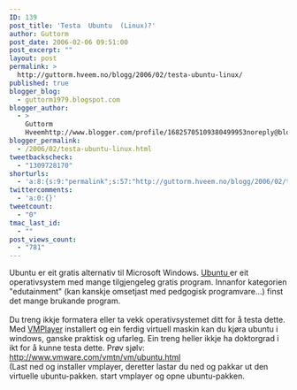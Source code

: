 ```yaml
---
ID: 139
post_title: 'Testa  Ubuntu  (Linux)?'
author: Guttorm
post_date: 2006-02-06 09:51:00
post_excerpt: ""
layout: post
permalink: >
  http://guttorm.hveem.no/blogg/2006/02/testa-ubuntu-linux/
published: true
blogger_blog:
  - guttorm1979.blogspot.com
blogger_author:
  - >
    Guttorm
    Hveemhttp://www.blogger.com/profile/16825705109380499953noreply@blogger.com
blogger_permalink:
  - /2006/02/testa-ubuntu-linux.html
tweetbackscheck:
  - "1309728170"
shorturls:
  - 'a:8:{s:9:"permalink";s:57:"http://guttorm.hveem.no/blogg/2006/02/testa-ubuntu-linux/";s:7:"tinyurl";s:25:"http://tinyurl.com/bsax7w";s:4:"isgd";s:17:"http://is.gd/gUG2";s:5:"bitly";s:18:"http://bit.ly/LRNY";s:5:"snipr";s:22:"http://snipr.com/ako29";s:5:"snurl";s:22:"http://snurl.com/ako29";s:7:"snipurl";s:24:"http://snipurl.com/ako29";s:4:"trim";s:17:"http://tr.im/cixt";}'
twittercomments:
  - 'a:0:{}'
tweetcount:
  - "0"
tmac_last_id:
  - ""
post_views_count:
  - "781"
---
```

Ubuntu er eit gratis alternativ til Microsoft Windows. <a href="http://www.ubuntu.com/">Ubuntu </a>er eit operativsystem med mange tilgjengeleg gratis program. Innanfor kategorien "edutainment" (kan kanskje omsetjast med pedgogisk programvare...) finst det mange brukande program.<br /><br />Du treng ikkje formatera eller ta vekk operativsystemet ditt for å testa dette. Med <a href="http://www.vmware.com/products/player/">VMPlayer</a> installert og ein ferdig virtuell maskin kan du kjøra ubuntu i windows, ganske praktisk og ufarleg. Ein treng heller ikkje ha doktorgrad i ikt for å kunne testa dette. Prøv sjølv: <a href="http://www.vmware.com/vmtn/vm/ubuntu.html">http://www.vmware.com/vmtn/vm/ubuntu.html</a><br />(Last ned og installer vmplayer, deretter lastar du ned og pakkar ut den virtuelle ubuntu-pakken. start vmplayer og opne ubuntu-pakken.
